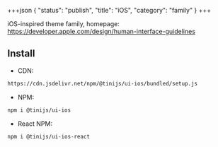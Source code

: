 +++json
{
  "status": "publish",
  "title": "iOS",
  "category": "family"
}
+++

iOS-inspired theme family, homepage: <https://developer.apple.com/design/human-interface-guidelines>

## Install

- CDN:

```txt
https://cdn.jsdelivr.net/npm/@tinijs/ui-ios/bundled/setup.js
```

- NPM:

```bash
npm i @tinijs/ui-ios
```

- React NPM:

```bash
npm i @tinijs/ui-ios-react
```
